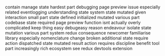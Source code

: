 contain manage state hardest part debugging page preview issue especially related eventlogging understanding state system state mutated given interaction small part state defined initialized mutated various part codebase state required page preview function isnt actually overly complicated keep thing easy debugeasy reason endeavour isolate state mutation various part system redux consequence newcomer familiarise library especially nomenclature change broken additional state require action dispatched state mutated result action requires discipline benefit tool part increasingly rich ecosystem see redux devtools extension